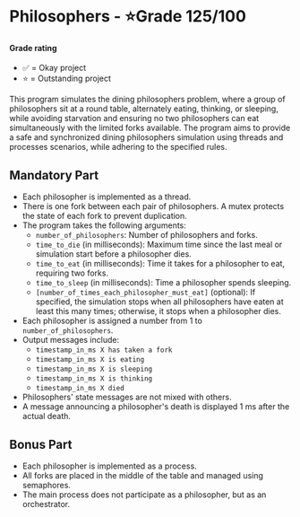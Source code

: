 # Philosophers - ⭐Grade 125/100

#### Grade rating
- ✅ = Okay project
- ⭐ = Outstanding project

This program simulates the dining philosophers problem, where a group of philosophers sit at a round table, alternately eating, thinking, or sleeping, while avoiding starvation and ensuring no two philosophers can eat simultaneously with the limited forks available. 
The program aims to provide a safe and synchronized dining philosophers simulation using threads and processes scenarios, while adhering to the specified rules.

## Mandatory Part

- Each philosopher is implemented as a thread.
- There is one fork between each pair of philosophers. A mutex protects the state of each fork to prevent duplication.
- The program takes the following arguments:
  - `number_of_philosophers`: Number of philosophers and forks.
  - `time_to_die` (in milliseconds): Maximum time since the last meal or simulation start before a philosopher dies.
  - `time_to_eat` (in milliseconds): Time it takes for a philosopher to eat, requiring two forks.
  - `time_to_sleep` (in milliseconds): Time a philosopher spends sleeping.
  - `[number_of_times_each_philosopher_must_eat]` (optional): If specified, the simulation stops when all philosophers have eaten at least this many times; otherwise, it stops when a philosopher dies.
- Each philosopher is assigned a number from 1 to `number_of_philosophers`.
- Output messages include:
  - `timestamp_in_ms X has taken a fork`
  - `timestamp_in_ms X is eating`
  - `timestamp_in_ms X is sleeping`
  - `timestamp_in_ms X is thinking`
  - `timestamp_in_ms X died`
- Philosophers' state messages are not mixed with others.
- A message announcing a philosopher's death is displayed 1 ms after the actual death.

## Bonus Part

- Each philosopher is implemented as a process.
- All forks are placed in the middle of the table and managed using semaphores.
- The main process does not participate as a philosopher, but as an orchestrator.


